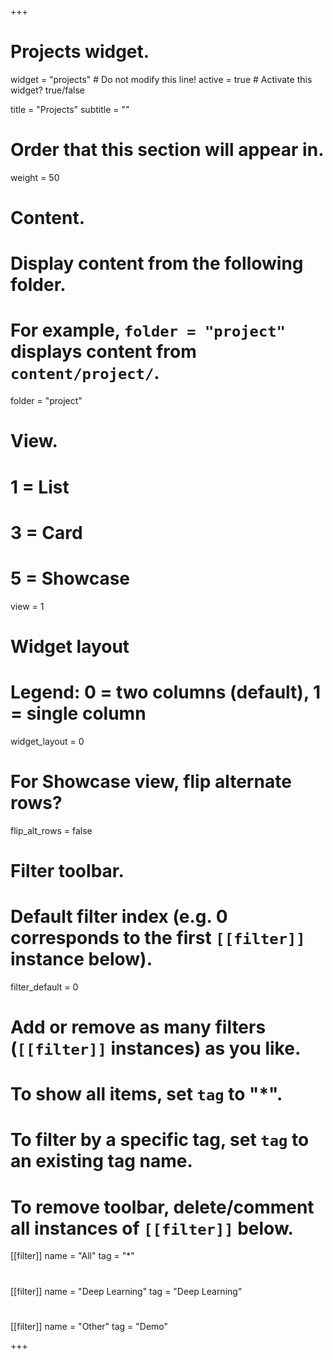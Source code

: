 +++
# Projects widget.
widget = "projects"  # Do not modify this line!
active = true  # Activate this widget? true/false

title = "Projects"
subtitle = ""

# Order that this section will appear in.
weight = 50

# Content.
# Display content from the following folder.
# For example, `folder = "project"` displays content from `content/project/`.
folder = "project"

# View.
#   1 = List
#   3 = Card
#   5 = Showcase
view = 1

# Widget layout
# Legend: 0 = two columns (default), 1 = single column
widget_layout = 0

# For Showcase view, flip alternate rows?
flip_alt_rows = false

# Filter toolbar.

# Default filter index (e.g. 0 corresponds to the first `[[filter]]` instance below).
filter_default = 0

# Add or remove as many filters (`[[filter]]` instances) as you like.
# To show all items, set `tag` to "*".
# To filter by a specific tag, set `tag` to an existing tag name.
# To remove toolbar, delete/comment all instances of `[[filter]]` below.
 [[filter]]
   name = "All"
   tag = "*"
#
 [[filter]]
   name = "Deep Learning"
   tag = "Deep Learning"
#
 [[filter]]
   name = "Other"
   tag = "Demo"

+++

